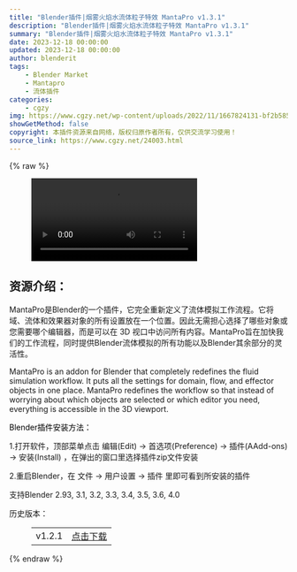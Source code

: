 ```yaml
---
title: "Blender插件|烟雾火焰水流体粒子特效 MantaPro v1.3.1"
description: "Blender插件|烟雾火焰水流体粒子特效 MantaPro v1.3.1"
summary: "Blender插件|烟雾火焰水流体粒子特效 MantaPro v1.3.1"
date: 2023-12-18 00:00:00
updated: 2023-12-18 00:00:00
author: blenderit
tags: 
    - Blender Market
    - Mantapro
    - 流体插件
categories:
    - cgzy
img: https://www.cgzy.net/wp-content/uploads/2022/11/1667824131-bf2b585aaeb7a04.jpg
showGetMethod: false
copyright: 本插件资源来自网络，版权归原作者所有，仅供交流学习使用！
source_link: https://www.cgzy.net/24003.html
---
```


{% raw %}
<figure class="wp-block-video aligncenter"><video controls src="https://cloud.video.taobao.com/play/u/717183932/p/1/e/6/t/1/385783518740.mp4"></video></figure><div class="wp-block-pandastudio-title"><div class="title_style_01"><h2 id="h2-0">资源介绍：</h2></div></div><p class="is-style-text-indent-2em">MantaPro是Blender的一个插件，它完全重新定义了流体模拟工作流程。它将域、流体和效果器对象的所有设置放在一个位置。因此无需担心选择了哪些对象或您需要哪个编辑器，而是可以在 3D 视口中访问所有内容。MantaPro旨在加快我们的工作流程，同时提供Blender流体模拟的所有功能以及Blender其余部分的灵活性。</p><p>MantaPro is an addon for Blender that completely redefines the fluid simulation workflow. It puts all the settings for domain, flow, and effector objects in one place. MantaPro redefines the workflow so that instead of worrying about which objects are selected or which editor you need, everything is accessible in the 3D viewport.</p><p><mark style="background-color:rgba(0, 0, 0, 0)" class="has-inline-color has-vivid-red-color">Blender插件安装方法：</mark></p><p>1.打开软件，顶部菜单点击 编辑(Edit) → 首选项(Preference) → 插件(AAdd-ons) → 安装(Install) ，在弹出的窗口里选择插件zip文件安装</p><p>2.重启Blender，在 文件 → 用户设置 → 插件 里即可看到所安装的插件</p><div class="wp-block-pandastudio-tips"><div class="tip success "><p>支持Blender 2.93, 3.1, 3.2, 3.3, 3.4, 3.5, 3.6, 4.0</p>
</div></div><div class="wp-block-pandastudio-title"><div class="title_style_01"><p>历史版本：</p></div></div><figure class="wp-block-table has-medium-font-size"><table><tbody><tr><td>v1.2.1</td><td><a href="https://www.cgzy.net/go?_=9143b8ea67aHR0cHM6Ly9wYW4uYmFpZHUuY29tL3MvMTZKeTBHWF9Rd1dKcGY3RTczUGktSVE%2FcHdkPTRneWY%3D" target="_blank">点击下载</a></td></tr></tbody></table></figure>
<div style="display: none">cgzy</div>
{% endraw %}